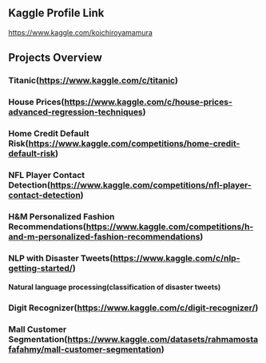 ## Kaggle Profile Link<br>
https://www.kaggle.com/koichiroyamamura<br>
## Projects Overview<br>
### Titanic(https://www.kaggle.com/c/titanic)</br>
### House Prices(https://www.kaggle.com/c/house-prices-advanced-regression-techniques)</br>
### Home Credit Default Risk(https://www.kaggle.com/competitions/home-credit-default-risk)</br>
### NFL Player Contact Detection(https://www.kaggle.com/competitions/nfl-player-contact-detection)</br>
### H&M Personalized Fashion Recommendations(https://www.kaggle.com/competitions/h-and-m-personalized-fashion-recommendations)</br>
### NLP with Disaster Tweets(https://www.kaggle.com/c/nlp-getting-started/)</br>
#### Natural language processing(classification of disaster tweets)</br>
### Digit Recognizer(https://www.kaggle.com/c/digit-recognizer/)</br>
### Mall Customer Segmentation(https://www.kaggle.com/datasets/rahmamostafafahmy/mall-customer-segmentation)</br>
